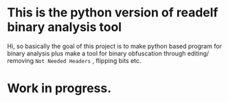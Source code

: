 # This is the python version of readelf binary analysis tool

Hi, so basically the goal of this project is to make python based program for binary analysis plus make a tool for binary obfuscation through editing/ removing `Not Needed Headers` , flipping bits etc.

# Work in progress.
